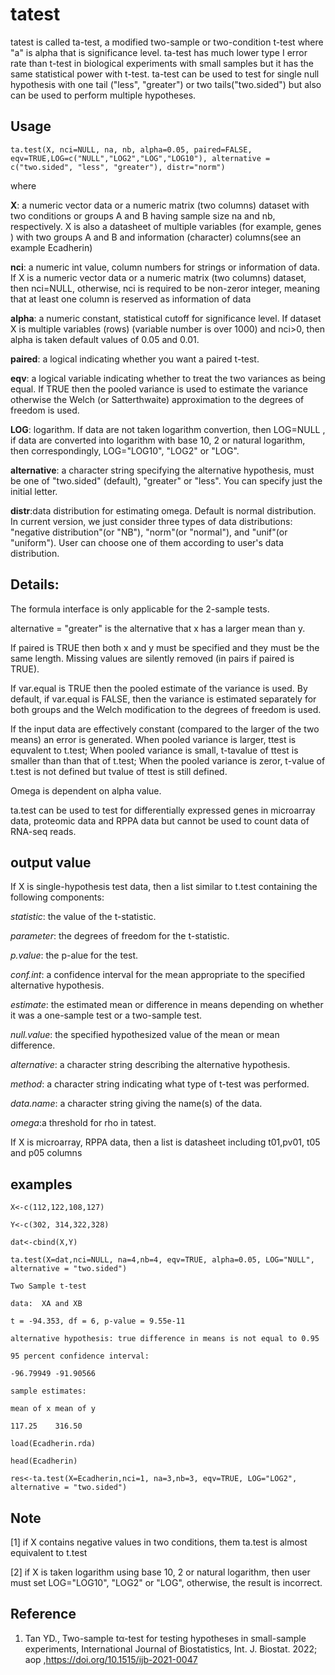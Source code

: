 
# tatest

tatest is called ta-test, a modified two-sample or two-condition t-test where "a" is alpha that is significance level. ta-test has much lower type I error rate than t-test in biological experiments with small samples but it has the same statistical power with t-test. ta-test can be used to test for single null hypothesis with one tail ("less", "greater") or two tails("two.sided") but also can be used to perform multiple hypotheses. 

## Usage

`ta.test(X, nci=NULL, na, nb, alpha=0.05, paired=FALSE, eqv=TRUE,LOG=c("NULL","LOG2","LOG","LOG10"),
 alternative = c("two.sided", "less", "greater"), distr="norm")`

where

**X**: a numeric vector data or a numeric matrix (two columns) dataset with two conditions or groups A and B having sample size na and nb, respectively. X is also a datasheet of multiple variables (for example, genes ) with two groups A and B and information (character) columns(see an example Ecadherin)

**nci**: a numeric int value, column numbers for strings or information of data. If X is a numeric vector data or a numeric matrix (two columns) dataset, then nci=NULL, otherwise, nci is required to be non-zeror integer, meaning that at least one column is reserved as information of data

**alpha**: a numeric constant, statistical cutoff for significance level. If dataset X is multiple variables (rows) (variable number is over 1000) and nci>0, then alpha is taken default values of 0.05 and 0.01.

**paired**: a logical indicating whether you want a paired t-test.

**eqv**: a logical variable indicating whether to treat the two variances as being equal. If TRUE then the pooled variance is used to estimate the variance otherwise the Welch (or Satterthwaite) approximation to the degrees of freedom is used.

**LOG**: logarithm. If data are not taken logarithm convertion, then LOG=NULL , if data are converted into logarithm with base 10, 2 or natural logarithm, then correspondingly, LOG="LOG10", "LOG2" or "LOG".

**alternative**: a character string specifying the alternative hypothesis, must be one of "two.sided" (default), "greater" or "less". You can specify just the initial letter.

**distr**:data distribution for estimating omega. Default is normal distribution.  In current version, we just consider three types of data distributions: "negative distribution"(or "NB"), "norm"(or "normal"), and "unif"(or "uniform").  User can choose one of them according to user's data distribution.

## Details:

The formula interface is only applicable for the 2-sample tests. 

alternative = "greater" is the alternative that x has a larger mean than y.

If paired is TRUE then both x and y must be specified and they must be the same length. Missing values are silently removed (in pairs if paired is TRUE). 

If var.equal is TRUE then the pooled estimate of the variance is used. By default, if var.equal is FALSE, then the variance is estimated separately for both groups and the Welch modification to the degrees of freedom is used.

If the input data are effectively constant (compared to the larger of the two means) an error is generated.
When pooled variance is larger, ttest is equvalent to t.test; When pooled variance is small, t-tavalue of ttest is smaller than than that of t.test; When the pooled variance is zeror, t-value of t.test is not defined but tvalue of ttest is still defined.  

Omega is dependent on alpha value.

ta.test can be used to test for differentially expressed genes in microarray data, proteomic data and RPPA data but cannot be used to count data of RNA-seq reads. 

## output value
If X is single-hypothesis test data, then  a list similar to t.test containing the following components:

*statistic*: the value of the t-statistic.

*parameter*: the degrees of freedom for the t-statistic.

*p.value*: the p-alue for the test.

*conf.int*: a confidence interval for the mean appropriate to the specified alternative hypothesis.

*estimate*: the estimated mean or difference in means depending on whether it was a one-sample test or a two-sample test.

*null.value*: the specified hypothesized value of the mean or mean difference. 

*alternative*: a character string describing the alternative hypothesis.

*method*: a character string indicating what type of t-test was performed.

*data.name*: a character string giving the name(s) of the data.

*omega*:a threshold for rho in tatest. 

If X is microarray, RPPA data, then a list is datasheet including t01,pv01, t05 and p05 columns

## examples
`X<-c(112,122,108,127)`

`Y<-c(302, 314,322,328)`

`dat<-cbind(X,Y)`

`ta.test(X=dat,nci=NULL, na=4,nb=4, eqv=TRUE, alpha=0.05, LOG="NULL", alternative = "two.sided")`

`Two Sample t-test`

`data:  XA and XB`

`t = -94.353, df = 6, p-value = 9.55e-11`

`alternative hypothesis: true difference in means is not equal to 0.95`

`95 percent confidence interval:`

`-96.79949 -91.90566`

`sample estimates:`

`mean of x mean of y` 

`117.25    316.50` 

`load(Ecadherin.rda)`

`head(Ecadherin)`

`res<-ta.test(X=Ecadherin,nci=1, na=3,nb=3, eqv=TRUE, LOG="LOG2", alternative = "two.sided")`

## Note
[1] if X contains negative values in two conditions, them ta.test is almost equivalent to t.test

[2] if X is taken logarithm using base 10, 2 or natural logarithm, then user must set LOG="LOG10", "LOG2" or "LOG", otherwise, the result is incorrect. 

## Reference
1.	Tan YD., Two-sample tα-test for testing hypotheses in small-sample experiments, International Journal of Biostatistics, Int. J. Biostat. 2022; aop ,https://doi.org/10.1515/ijb-2021-0047

